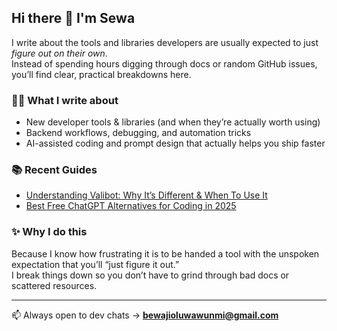 ## Hi there 👋 I'm Sewa

I write about the tools and libraries developers are usually expected to just *figure out on their own*.  
Instead of spending hours digging through docs or random GitHub issues, you’ll find clear, practical breakdowns here.  

### 🧑‍💻 What I write about
- New developer tools & libraries (and when they’re actually worth using)  
- Backend workflows, debugging, and automation tricks  
- AI-assisted coding and prompt design that actually helps you ship faster  

### 📚 Recent Guides
- [Understanding Valibot: Why It’s Different & When To Use It](https://bit.ly/42eB6CM)  
- [Best Free ChatGPT Alternatives for Coding in 2025](https://bit.ly/4mEuAwi)  

### ✨ Why I do this
Because I know how frustrating it is to be handed a tool with the unspoken expectation that you’ll “just figure it out.”  
I break things down so you don’t have to grind through bad docs or scattered resources.  

---

📫 Always open to dev chats → **bewajioluwawunmi@gmail.com**

